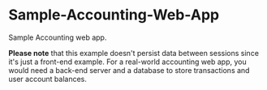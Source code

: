 # Sample-Accounting-Web-App
<p>Sample Accounting web app.</p>

<p> <strong>Please note</strong> that this example doesn't persist data between sessions since it's just a front-end example. For a real-world accounting web app, you would need a back-end server and a database to store transactions and user account balances. </p>
